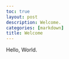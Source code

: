```yaml
---
toc: true
layout: post
description: Welcome.
categories: [markdown]
title: Welcome
---
```

Hello, World.
